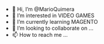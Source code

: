 - 👋 Hi, I’m @MarioQuimera
- 👀 I’m interested in VIDEO GAMES
- 🌱 I’m currently learning MAGENTO
- 💞️ I’m looking to collaborate on ...
- 📫 How to reach me ...

<!---
MarioQuimera/MarioQuimera is a ✨ special ✨ repository because its `README.md` (this file) appears on your GitHub profile.
You can click the Preview link to take a look at your changes.
--->
